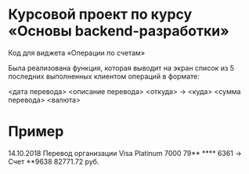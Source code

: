 # Курсовой проект по курсу «Основы backend-разработки»
Код для виджета «Операции по счетам»

Была реализована функция, которая выводит на экран список из 5 последних выполненных клиентом операций в формате:

<дата перевода> <описание перевода>
<откуда> -> <куда>
<сумма перевода> <валюта>

# Пример
14.10.2018 Перевод организации
Visa Platinum 7000 79** **** 6361 -> Счет **9638
82771.72 руб.

